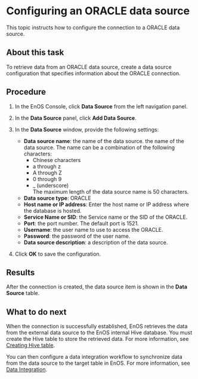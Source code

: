 # Configuring an ORACLE data source

This topic instructs how to configure the connection to a ORACLE data source.

## About this task
To retrieve data from an ORACLE data source, create a data source configuration that specifies information about the ORACLE connection.

## Procedure

1. In the EnOS Console, click **Data Source** from the left navigation panel.

2. In the **Data Source** panel, click **Add Data Source**.

3. In the **Data Source** window, provide the following settings:

   - **Data source name**:  the name of the data source. the name of the data source. The name can be a combination of the following characters:
     - Chinese characters
     - a through z
     - A through Z
     - 0 through 9
     - _ (underscore)  
     The maximum length of the data source name is 50 characters.
   - **Data source type**: ORACLE
   - **Host name or IP address**: Enter the host name or IP address where the database is hosted.     
   - **Service Name or SID**: the Service name or the SID of the ORACLE.
   - **Port**: the port number. The default port is 1521.
   - **Username**: the user name to use to access the ORACLE.
   - **Password**: the password of the user name.
   - **Data source description**: a description of the data source.

4. Click **OK** to save the configuration.

## Results

After the connection is created, the data source item is shown in the **Data Source** table.

## What to do next

When the connection is successfully established, EnOS retrieves the data from the external data source to the EnOS internal Hive database. You must create the Hive table to store the retrieved data. For more information, see [Creating Hive table](https://docs.envisioniot.com/docs/data-explorer/en/latest/creating_hivetable.html).

You can then configure a data integration workflow to synchronize data from the data source to the target table in EnOS. For more information, see [Data Integration](../data_integration/index).
